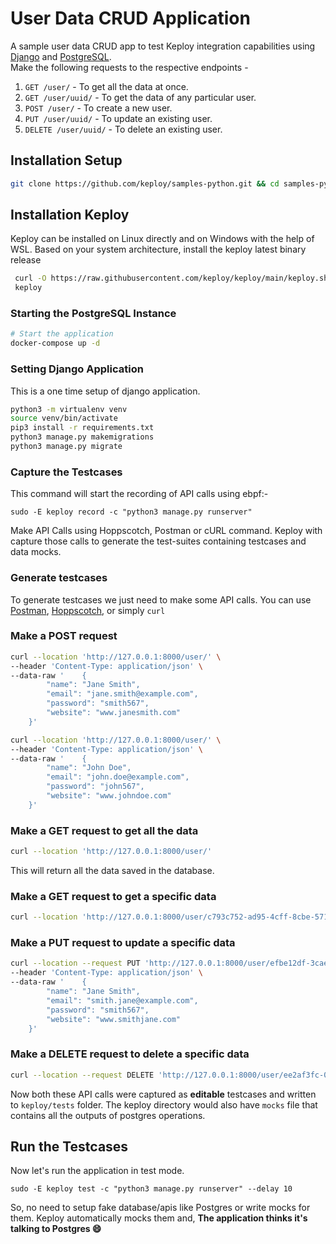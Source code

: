 # User Data CRUD Application

A sample user data CRUD app to test Keploy integration capabilities using [Django](https://www.djangoproject.com/) and [PostgreSQL](https://www.postgresql.org/). <br>
Make the following requests to the respective endpoints -  

1. `GET /user/` - To get all the data at once.
2. `GET /user/uuid/` - To get the data of any particular user.
3. `POST /user/` - To create a new user.
4. `PUT /user/uuid/` - To update an existing user.
5. `DELETE /user/uuid/` - To delete an existing user.

## Installation Setup

```bash
git clone https://github.com/keploy/samples-python.git && cd samples-python/django-postgres/django_postgres
```

## Installation Keploy

Keploy can be installed on Linux directly and on Windows with the help of WSL. Based on your system architecture, install the keploy latest binary release

```bash
 curl -O https://raw.githubusercontent.com/keploy/keploy/main/keploy.sh && source keploy.sh
 keploy
```

### Starting the PostgreSQL Instance

```bash
# Start the application
docker-compose up -d
```

### Setting Django Application

This is a one time setup of django application.

```bash
python3 -m virtualenv venv
source venv/bin/activate
pip3 install -r requirements.txt
python3 manage.py makemigrations
python3 manage.py migrate
```

### Capture the Testcases

This command will start the recording of API calls using ebpf:-

```shell
sudo -E keploy record -c "python3 manage.py runserver"
```

Make API Calls using Hoppscotch, Postman or cURL command. Keploy with capture those calls to generate the test-suites containing testcases and data mocks.

### Generate testcases

To generate testcases we just need to make some API calls. You can use [Postman](https://www.postman.com/), [Hoppscotch](https://hoppscotch.io/), or simply `curl`

### Make a POST request

```bash
curl --location 'http://127.0.0.1:8000/user/' \
--header 'Content-Type: application/json' \
--data-raw '    {
        "name": "Jane Smith",
        "email": "jane.smith@example.com",
        "password": "smith567",
        "website": "www.janesmith.com"
    }'
```

```bash
curl --location 'http://127.0.0.1:8000/user/' \
--header 'Content-Type: application/json' \
--data-raw '    {
        "name": "John Doe",
        "email": "john.doe@example.com",
        "password": "john567",
        "website": "www.johndoe.com"
    }'
```

### Make a GET request to get all the data

```bash
curl --location 'http://127.0.0.1:8000/user/'
```

This will return all the data saved in the database.

### Make a GET request to get a specific data

```bash
curl --location 'http://127.0.0.1:8000/user/c793c752-ad95-4cff-8cbe-5715a1e8a76e/'
```

### Make a PUT request to update a specific data

```bash
curl --location --request PUT 'http://127.0.0.1:8000/user/efbe12df-3cae-4cbc-b045-dc74840aa82b/' \
--header 'Content-Type: application/json' \
--data-raw '    {
        "name": "Jane Smith",
        "email": "smith.jane@example.com",
        "password": "smith567",
        "website": "www.smithjane.com"
    }'
```

### Make a DELETE request to delete a specific data

```bash
curl --location --request DELETE 'http://127.0.0.1:8000/user/ee2af3fc-0503-4a6a-a452-b7d8c87a085b/'
```

Now both these API calls were captured as **editable** testcases and written to `keploy/tests` folder. The keploy directory would also have `mocks` file that contains all the outputs of postgres operations.

## Run the Testcases

Now let's run the application in test mode.

```shell
sudo -E keploy test -c "python3 manage.py runserver" --delay 10
```

So, no need to setup fake database/apis like Postgres or write mocks for them. Keploy automatically mocks them and, **The application thinks it's talking to Postgres 😄**
